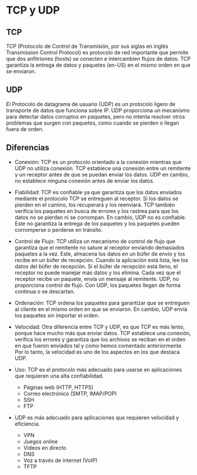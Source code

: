 # TCP y UDP
## TCP
TCP (Protocolo de Control de Transmisión, por sus siglas en inglés Transmission Control Protocol) es protocolo de red importante que permite que dos anfitriones (hosts) se conecten e intercambien flujos de datos. TCP garantiza la entrega de datos y paquetes (en-US) en el mismo orden en que se enviaron.

## UDP
El Protocolo de datagrama de usuario (UDP) es un protocolo ligero de transporte de datos que funciona sobre IP. UDP proporciona un mecanismo para detectar datos corruptos en paquetes, pero no intenta resolver otros problemas que surgen con paquetes, como cuando se pierden o llegan fuera de orden.

## Diferencias
- Conexión: TCP es un protocolo orientado a la conexión mientras que UDP no utiliza conexión. TCP establece una conexión entre un remitente y un receptor antes de que se puedan enviar los datos. UDP en cambio, no establece ninguna conexión antes de enviar los datos. 
- Fiabilidad: TCP es confiable ya que garantiza que los datos enviados mediante el protocolo TCP se entreguen al receptor. Si los datos se pierden en el camino, los recuperará y los reenviará. TCP también verifica los paquetes en busca de errores y los rastrea para que los datos no se pierdan ni se corrompan. En cambio, UDP no es confiable. Este no garantiza la entrega de los paquetes y los paquetes pueden corromperse o perderse en tránsito. 
- Control de Flujo: TCP utiliza un mecanismo de control de flujo que garantiza que el remitente no sature al receptor enviando demasiados paquetes a la vez. Este, almacena los datos en un búfer de envío y los recibe en un búfer de recepción. Cuando la aplicación está lista, lee los datos del búfer de recepción. Si el búfer de recepción está lleno, el receptor no puede manejar más datos y los elimina. Cada vez que el receptor recibe un paquete, envía un mensaje al remitente. UDP, no proporciona control de flujo. Con UDP, los paquetes llegan de forma continua o se descartan. 
- Ordenación: TCP ordena los paquetes para garantizar que se entreguen al cliente en el mismo orden en que se enviaron. En cambio, UDP envía los paquetes sin importar el orden. 
- Velocidad: Otra diferencia entre TCP y UDP, es que TCP es más lento, porque hace mucho más que enviar datos. TCP establece una conexión, verifica los errores y garantiza que los archivos se reciban en el orden en que fueron enviados tal y como hemos comentado anteriormente. Por lo tanto, la velocidad es uno de los aspectos en los que destaca UDP. 

- Uso: TCP es el protocolo más adecuado para usarse en aplicaciones que requieren una alta confiabilidad.
	- Páginas web (HTTP, HTTPS) 
	- Correo electrónico (SMTP, IMAP/POP) 
	- SSH 
	- FTP
- UDP es más adecuado para aplicaciones que requieren velocidad y eficiencia.
	- VPN 
	- Juegos online 
	- Videos en directo
	- DNS 
	- Voz a través de internet (VoIP) 
	- TFTP